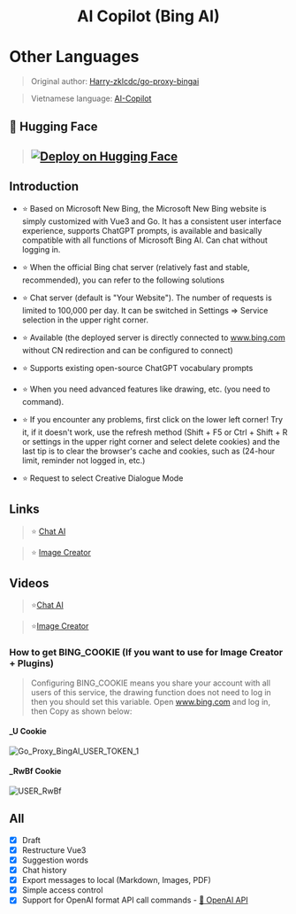 <h1 align="center">AI Copilot (Bing AI)</h1>

# Other Languages
> Original author: [Harry-zklcdc/go-proxy-bingai](https://github.com/Harry-zklcdc/go-proxy-bingai)

> Vietnamese language: [AI-Copilot](https://github.com/chokiproai/AI-Copilot)

## 🤗 Hugging Face
> ## [![Deploy on Hugging Face](https://huggingface.co/datasets/huggingface/badges/raw/main/deploy-on-spaces-md.svg)](https://huggingface.co/login?next=%2Fspaces%2Fngoctuanai%2Fcopiloten%3Fduplicate%3Dtrue)

## Introduction
- ⭐ Based on Microsoft New Bing, the Microsoft New Bing website is simply customized with Vue3 and Go. It has a consistent user interface experience, supports ChatGPT prompts, is available and basically compatible with all functions of Microsoft Bing AI. Can chat without logging in.

- ⭐ When the official Bing chat server (relatively fast and stable, recommended), you can refer to the following solutions

- ⭐ Chat server (default is "Your Website"). The number of requests is limited to 100,000 per day. It can be switched in Settings => Service selection in the upper right corner.

- ⭐ Available (the deployed server is directly connected to www.bing.com without CN redirection and can be configured to connect)

- ⭐ Supports existing open-source ChatGPT vocabulary prompts

- ⭐ When you need advanced features like drawing, etc. (you need to command).

- ⭐ If you encounter any problems, first click on the lower left corner! Try it, if it doesn't work, use the refresh method (Shift + F5 or Ctrl + Shift + R or settings in the upper right corner and select delete cookies) and the last tip is to clear the browser's cache and cookies, such as (24-hour limit, reminder not logged in, etc.)

- ⭐ Request to select Creative Dialogue Mode

## Links 

>⭐ [Chat AI](https://ngoctuanai-copiloten.hf.space)

>⭐ [Image Creator](https://ngoctuanai-copiloten.hf.space/create)

## Videos

>⭐[Chat AI](https://onedrive.live.com/embed?resid=750758803F9E18F7%21169&authkey=!AGg5_c6ntyVBk0s)

>⭐[Image Creator](https://onedrive.live.com/embed?resid=750758803F9E18F7%21170&authkey=!AA6KYWKRIIZ2_Ug)

### How to get BING_COOKIE (If you want to use for Image Creator + Plugins)

> Configuring BING_COOKIE means you share your account with all users of this service, the drawing function does not need to log in then you should set this variable. Open www.bing.com and log in, then Copy as shown below:
#### _U Cookie

![Go_Proxy_BingAI_USER_TOKEN_1](https://github-production-user-asset-6210df.s3.amazonaws.com/128912789/301841623-ae5265a6-9e7c-4475-86ce-3e1faaa70f1c.png?X-Amz-Algorithm=AWS4-HMAC-SHA256&X-Amz-Credential=AKIAVCODYLSA53PQK4ZA%2F20240202%2Fus-east-1%2Fs3%2Faws4_request&X-Amz-Date=20240202T122303Z&X-Amz-Expires=300&X-Amz-Signature=3233573f779313e1e01eb31dce38f0a300c25a09433379cce4ad701c2f667de4&X-Amz-SignedHeaders=host&actor_id=128912789&key_id=0&repo_id=711082295)
#### _RwBf Cookie

![USER_RwBf](https://github.com/chokiproai/AI-Copilot/assets/128912789/1688a3b2-fe9b-45a1-9eda-2b73f02cbc29)
## All

- [x] Draft
- [x] Restructure Vue3
- [x] Suggestion words
- [x] Chat history
- [x] Export messages to local (Markdown, Images, PDF)
- [x] Simple access control
- [x] Support for OpenAI format API call commands - [🤔 OpenAI API](https://github.com/chokiproai/AI-Copilot-EN/issues/3)